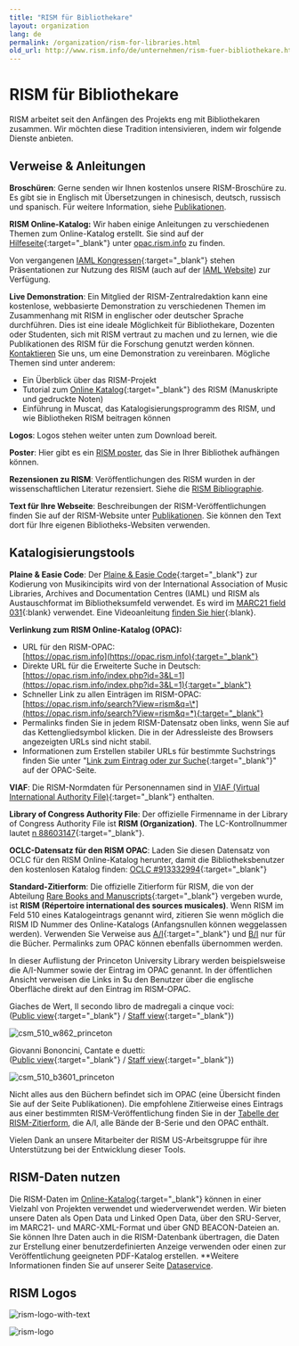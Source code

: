 ```yaml
---
title: "RISM für Bibliothekare"
layout: organization
lang: de
permalink: /organization/rism-for-libraries.html
old_url: http://www.rism.info/de/unternehmen/rism-fuer-bibliothekare.html
---
```


# RISM für Bibliothekare

RISM arbeitet seit den Anfängen des Projekts eng mit Bibliothekaren zusammen. Wir möchten diese Tradition intensivieren, indem wir folgende Dienste anbieten.

## Verweise & Anleitungen

**Broschüren**: Gerne senden wir Ihnen kostenlos unsere RISM-Broschüre zu. Es gibt sie in Englisch mit Übersetzungen in chinesisch, deutsch, russisch und spanisch. Für weitere Information, siehe [Publikationen](/publications/brochures.html).

**RISM Online-Katalog:** Wir haben einige Anleitungen zu verschiedenen Themen zum Online-Katalog erstellt. Sie sind auf der [Hilfeseite](https://opac.rism.info/index.php?id=4&L=1&id=4){:target="_blank"} unter [opac.rism.info](http://opac.rism.info) zu finden.

Von vergangenen [IAML Kongressen](/publications.html){:target="_blank"} stehen Präsentationen zur Nutzung des RISM (auch auf der [IAML Website](http://www.iaml.info/r-projects)) zur Verfügung.

**Live Demonstration**: Ein Mitglied der RISM-Zentralredaktion kann eine kostenlose, webbasierte Demonstration zu verschiedenen Themen im Zusammenhang mit RISM in englischer oder deutscher Sprache durchführen. Dies ist eine ideale Möglichkeit für Bibliothekare, Dozenten oder Studenten, sich mit RISM vertraut zu machen und zu lernen, wie die Publikationen des RISM für die Forschung genutzt werden können. [Kontaktieren](mailto:contact@rism.info) Sie uns, um eine Demonstration zu vereinbaren. Mögliche Themen sind unter anderem: 

* Ein Überblick über das RISM-Projekt
* Tutorial zum [Online Katalog](https://opac.rism.info/){:target="_blank"} des RISM (Manuskripte und gedruckte Noten) 
* Einführung in Muscat, das Katalogisierungsprogramm des RISM, und wie Bibliotheken RISM beitragen können

**Logos**: Logos stehen weiter unten zum Download bereit.

**Poster**: Hier gibt es ein [RISM poster]( /resources/organization/2019_RISM_poster_web_A1.pdf), das Sie in Ihrer Bibliothek aufhängen können.

**Rezensionen zu RISM**: Veröffentlichungen des RISM wurden in der wissenschaftlichen Literatur rezensiert. Siehe die [RISM Bibliographie](/publications/bibliography.html).

**Text für Ihre Webseite**: Beschreibungen der RISM-Veröffentlichungen finden Sie auf der RISM-Website unter [Publikationen](/publications.html). Sie können den Text dort für Ihre eigenen Bibliotheks-Websiten verwenden.

## Katalogisierungstools

**Plaine & Easie Code**: Der [Plaine & Easie Code](https://www.iaml.info/plaine-easie-code){:target="_blank"} zur Kodierung von Musikincipits wird von der International Association of Music Libraries, Archives and Documentation Centres (IAML) und RISM als Austauschformat im Bibliotheksumfeld verwendet. Es wird im [MARC21 field 031](https://www.loc.gov/marc/bibliographic/bd031.html){:blank} verwendet. Eine Videoanleitung [finden Sie hier](/new_at_rism/2021/06/10/plaine-easie-code-new-tutorial.html){:blank}.

**Verlinkung zum RISM Online-Katalog (OPAC):**

* URL für den RISM-OPAC:  
[https://opac.rism.info](https://opac.rism.info){:target="_blank"}
* Direkte URL für die Erweiterte Suche in Deutsch:  
[https://opac.rism.info/index.php?id=3&L=1](https://opac.rism.info/index.php?id=3&L=1){:target="_blank"}
* Schneller Link zu allen Einträgen im RISM-OPAC:  
[https://opac.rism.info/search?View=rism&q=\*](https://opac.rism.info/search?View=rism&q=*){:target="_blank"}
* Permalinks finden Sie in jedem RISM-Datensatz oben links, wenn Sie auf das Kettengliedsymbol klicken. Die in der Adressleiste des Browsers angezeigten URLs sind nicht stabil.
* Informationen zum Erstellen stabiler URLs für bestimmte Suchstrings finden Sie unter "[Link zum Eintrag oder zur Suche](https://opac.rism.info/index.php?id=8&L=1#c49){:target="_blank"}" auf der OPAC-Seite.

**VIAF**: Die RISM-Normdaten für Personennamen sind in [VIAF (Virtual International Authority File)](http://www.viaf.org/){:target="_blank"} enthalten.

**Library of Congress Authority File**: Der offizielle Firmenname in der Library of Congress Authority File ist **RISM (Organization)**. The LC-Kontrollnummer lautet [n 88603147](https://lccn.loc.gov/n88603147){:target="_blank"}.

**OCLC-Datensatz für den RISM OPAC**: Laden Sie diesen Datensatz von OCLC für den RISM Online-Katalog herunter, damit die Bibliotheksbenutzer den kostenlosen Katalog finden: [OCLC #913332994](http://www.worldcat.org/oclc/913332994){:target="_blank"}

**Standard-Zitierform**: Die offizielle Zitierform für RISM, die von der Abteilung [Rare Books and Manuscripts](https://rbms.info/scf/?scf_entries=rism-repertoire-international-des-sources-musicales){:target="_blank"} vergeben wurde, ist **RISM (Répertoire international des sources musicales)**. Wenn RISM im Feld 510 eines Katalogeintrags genannt wird, zitieren Sie wenn möglich die RISM ID Nummer des Online-Katalogs (Anfangsnullen können weggelassen werden). Verwenden Sie Verweise aus [A/I](/publications.html#c36){:target="_blank"} und [B/I](/publications.html#c2619) nur für die Bücher. Permalinks zum OPAC können ebenfalls übernommen werden. 

In dieser Auflistung der Princeton University Library werden beispielsweise die A/I-Nummer sowie der Eintrag im OPAC genannt. In der öffentlichen Ansicht verweisen die Links in $u den Benutzer über die englische Oberfläche direkt auf den Eintrag im RISM-OPAC.

Giaches de Wert, Il secondo libro de madregali a cinque voci:  
([Public view](https://catalog.princeton.edu/catalog/10096131){:target="_blank"} / [Staff view](https://catalog.princeton.edu/catalog/10096131/staff_view){:target="_blank"})

![csm_510_w862_princeton](/images/organization/csm_510_w862_princeton.jpg)

Giovanni Bononcini, Cantate e duetti:  
([Public view](https://catalog.princeton.edu/catalog/1751797){:target="_blank"} / [Staff view](https://catalog.princeton.edu/catalog/1751797/staff_view){:target="_blank"})

![csm_510_b3601_princeton](/images/organization/csm_510_b3601_princeton.jpg)

Nicht alles aus den Büchern befindet sich im OPAC (eine Übersicht finden Sie auf der Seite Publikationen). Die empfohlene Zitierweise eines Eintrags aus einer bestimmten RISM-Veröffentlichung finden Sie in der [Tabelle der RISM-Zitierform]( /resources/organization/RISM_Citation_Styles_2019_06.pdf), die A/I, alle Bände der B-Serie und den OPAC enthält.

Vielen Dank an unsere Mitarbeiter der RISM US-Arbeitsgruppe für ihre Unterstützung bei der Entwicklung dieser Tools.

## RISM-Daten nutzen

Die RISM-Daten im [Online-Katalog](http://opac.rism.info/){:target="_blank"} können in einer Vielzahl von Projekten verwendet und wiederverwendet werden. Wir bieten unsere Daten als Open Data und Linked Open Data, über den SRU-Server, im MARC21- und MARC-XML-Format und über GND BEACON-Dateien an. Sie können Ihre Daten auch in die RISM-Datenbank übertragen, die Daten zur Erstellung einer benutzerdefinierten Anzeige verwenden oder einen zur Veröffentlichung geeigneten PDF-Katalog erstellen. **Weitere Informationen finden Sie auf unserer Seite [Dataservice](/community/data-services.html#c2671).

## RISM Logos

![rism-logo-with-text](/images/organization/rism-logo-with-text.png)

![rism-logo](/images/organization/rism-logo.png)
